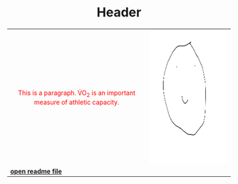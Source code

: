 <!DOCTYPE html>
<html>
	<title>Brandon Wenaas - Sample Web Page</title>
<style>
table {
	border: 1px solid white;
	border-collapse: collapse;
}
</style>
<body>

<h1 style="text-align: center;">Header</h1>

<table>
	<tr>
		<td>
			<span style="color:red">
				<p style="text-align: center;" title="Tooltip">This is a paragraph. V̇O<sub>2</sub> is an important measure of athletic capacity.</p>
			</span>
		</td>
		<td>
			<img src="sitesubfolder/Smile.png" width="300" height="300">
		</td>
	</tr>
	<tr>
		<td>
			<a style="font-weight:bold" href="sitesubfolder/readme.md" target="_blank">open readme file</a>
		</td>
	</tr>
</table>

</body>
</html>
